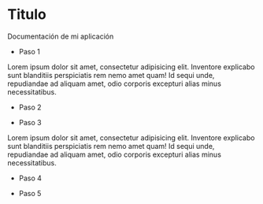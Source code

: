 # Titulo

Documentación de mi aplicación

- Paso 1

Lorem ipsum dolor sit amet, consectetur adipisicing elit. Inventore explicabo sunt blanditiis perspiciatis rem nemo amet quam! Id sequi unde, repudiandae ad aliquam amet, odio corporis excepturi alias minus necessitatibus.

- Paso 2

- Paso 3

Lorem ipsum dolor sit amet, consectetur adipisicing elit. Inventore explicabo sunt blanditiis perspiciatis rem nemo amet quam! Id sequi unde, repudiandae ad aliquam amet, odio corporis excepturi alias minus necessitatibus.

- Paso 4

- Paso 5